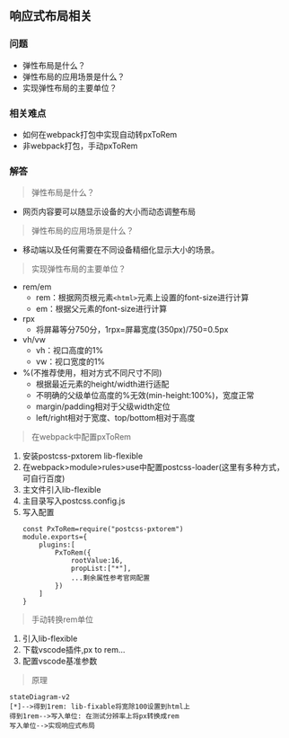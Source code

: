 ## 响应式布局相关

### 问题
+ 弹性布局是什么？
+ 弹性布局的应用场景是什么？
+ 实现弹性布局的主要单位？

### 相关难点
+ 如何在webpack打包中实现自动转pxToRem
+ 非webpack打包，手动pxToRem

### 解答
> 弹性布局是什么？  
- 网页内容要可以随显示设备的大小而动态调整布局

> 弹性布局的应用场景是什么？
- 移动端以及任何需要在不同设备精细化显示大小的场景。
  
> 实现弹性布局的主要单位？
- rem/em
  - rem：根据网页根元素`<html>`元素上设置的font-size进行计算
  - em：根据父元素的font-size进行计算
- rpx
  - 将屏幕等分750分，1rpx=屏幕宽度(350px)/750=0.5px
- vh/vw
  - vh：视口高度的1%
  - vw：视口宽度的1%
- %(不推荐使用，相对方式不同尺寸不同)
  - 根据最近元素的height/width进行适配
  - 不明确的父级单位高度的%无效(min-height:100%)，宽度正常
  - margin/padding相对于父级width定位
  - left/right相对于宽度、top/bottom相对于高度

> 在webpack中配置pxToRem
1. 安装postcss-pxtorem lib-flexible
2. 在webpack>module>rules>use中配置postcss-loader(这里有多种方式，可自行百度)
3. 主文件引入lib-flexible
4. 主目录写入postcss.config.js
5. 写入配置
    ```
    const PxToRem=require("postcss-pxtorem")
    module.exports={
        plugins:[
            PxToRem({
                rootValue:16,
                propList:["*"],
                ...剩余属性参考官网配置
            })
        ]
    }
    ```

> 手动转换rem单位
1. 引入lib-flexible
2. 下载vscode插件,px to rem...
3. 配置vscode基准参数

> 原理
```mermaid
stateDiagram-v2
[*]-->得到1rem: lib-fixable将宽除100设置到html上
得到1rem-->写入单位: 在测试分辨率上将px转换成rem
写入单位-->实现响应式布局
```